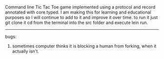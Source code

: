 Command line Tic Tac Toe game implemented using a protocol and record annotated with core.typed. I am making this for learning and educational purposes so I will continue to add to it and improve it over time. to run it just git clone it cd from the terminal into the src folder and execute lein run.
_____________________________________________________________________________________________

bugs:

1. sometimes computer thinks it is blocking a human from forking, when it actually isn't.
